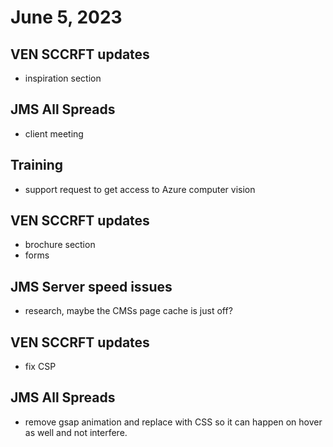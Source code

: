 # June 5, 2023

## VEN SCCRFT updates
- inspiration section

## JMS All Spreads
- client meeting

## Training
- support request to get access to Azure computer vision

## VEN SCCRFT updates
- brochure section
- forms

## JMS Server speed issues
- research, maybe the CMSs page cache is just off?

## VEN SCCRFT updates
- fix CSP

## JMS All Spreads
- remove gsap animation and replace with CSS so it can happen on hover as well and not interfere. 